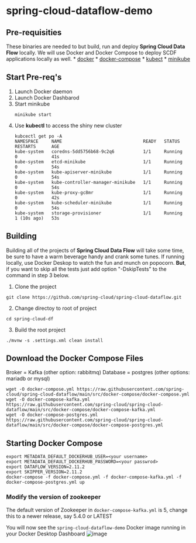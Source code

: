 # spring-cloud-dataflow-demo
## Pre-requisities
These binaries are needed to but build, run and deploy **Spring Cloud Data Flow** locally.  We will use Docker and Docker Compose to deploy SCDF applications locally as well.
\* [docker](https://docs.docker.com/get-docker/)
\* [docker-compose](https://docs.docker.com/compose/install/)
\* [kubect](https://kubernetes.io/releases/download/)
\* [minikube](https://minikube.sigs.k8s.io/docs/start/)

## Start Pre-req's
1. Launch Docker daemon
2. Launch Docker Dashbarod
3. Start minikube
   ```
   minikube start
   ```
4. Use **kubectl** to access the shiny new cluster
   ```
   kubcectl get po -A
   NAMESPACE     NAME                               READY   STATUS    RESTARTS      AGE
   kube-system   coredns-5dd5756b68-9c2q6           1/1     Running   0             41s
   kube-system   etcd-minikube                      1/1     Running   0             54s
   kube-system   kube-apiserver-minikube            1/1     Running   0             54s
   kube-system   kube-controller-manager-minikube   1/1     Running   0             54s
   kube-system   kube-proxy-gc8mr                   1/1     Running   0             42s
   kube-system   kube-scheduler-minikube            1/1     Running   0             54s
   kube-system   storage-provisioner                1/1     Running   1 (10s ago)   53s   
   ```

## Building
Building all of the projects of **Spring Cloud Data Flow** will take some time, be sure to have a warm beverage handy and crank some tunes.  If running locally, use Docker Deskop to watch the fun and munch on popocorn. **But**, if you want to skip all the tests just add option "-DskipTests" to the command in step 3 below.

1. Clone the project
```
git clone https://github.com/spring-cloud/spring-cloud-dataflow.git
```
2. Change directoy to root of project
```
cd spring-cloud-df
```

3. Build the root project
```
./mvnw -s .settings.xml clean install
```
## Download the Docker Compose Files
Broker = Kafka (other option: rabbitmq)
Database = postgres (other options: mariadb or mysql)
```
wget -O docker-compose.yml https://raw.githubusercontent.com/spring-cloud/spring-cloud-dataflow/main/src/docker-compose/docker-compose.yml
wget -O docker-compose-kafka.yml https://raw.githubusercontent.com/spring-cloud/spring-cloud-dataflow/main/src/docker-compose/docker-compose-kafka.yml
wget -O docker-compose-postgres.yml https://raw.githubusercontent.com/spring-cloud/spring-cloud-dataflow/main/src/docker-compose/docker-compose-postgres.yml
```
## Starting Docker Compose
```
export METADATA_DEFAULT_DOCKERHUB_USER=<your username>
export METADATA_DEFAULT_DOCKERHUB_PASSWORD=<your passwrod>
export DATAFLOW_VERSION=2.11.2
export SKIPPER_VERSION=2.11.2
docker-compose -f docker-compose.yml -f docker-compose-kafka.yml -f docker-compose-postgres.yml up
```
### Modify the version of zookeeper
The default version of Zookeeper in `docker-compose-kafka.yml` is 5, change this to a newer release, say 5.4.0 or LATEST

You will now see the `spring-cloud-dataflow-demo` Docker image running in your Docker Desktop Dashboard
![image](https://github.com/paul-reese/spring-cloud-dataflow-demo/assets/8217170/34c78c4c-7b00-44d4-b57c-67575b2abfe1)
